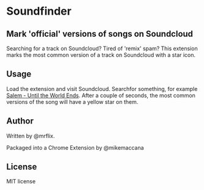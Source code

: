 # Soundfinder

## Mark 'official' versions of songs on Soundcloud

Searching for a track on Soundcloud? Tired of 'remix' spam? This extension marks the most common version of a track on Soundcloud with a star icon.

## Usage

Load the extension and visit Soundcloud. Searchfor something, for example [Salem - Until the World Ends](https://soundcloud.com/search?q=salem%20till%20the%20world%20ends). After a couple of seconds, the most common versions of the song will have a yellow star on them.

## Author

Written by @mrflix.

Packaged into a Chrome Extension by @mikemaccana

## License

MIT license

